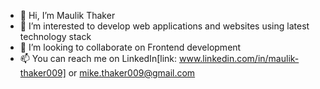 - 👋 Hi, I’m Maulik Thaker
- 👀 I’m interested to develop web applications and websites using latest technology stack
- 💞️ I’m looking to collaborate on Frontend development
- 📫 You can reach me on LinkedIn[link: www.linkedin.com/in/maulik-thaker009] or mike.thaker009@gmail.com

<!---
mak009/mak009 is a ✨ special ✨ repository because its `README.md` (this file) appears on your GitHub profile.
You can click the Preview link to take a look at your changes.
--->

